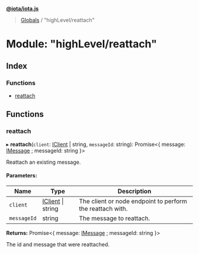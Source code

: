 **[@iota/iota.js](../README.md)**

> [Globals](../README.md) / "highLevel/reattach"

# Module: "highLevel/reattach"

## Index

### Functions

* [reattach](_highlevel_reattach_.md#reattach)

## Functions

### reattach

▸ **reattach**(`client`: [IClient](../interfaces/_models_iclient_.iclient.md) \| string, `messageId`: string): Promise<{ message: [IMessage](../interfaces/_models_imessage_.imessage.md) ; messageId: string  }\>

Reattach an existing message.

#### Parameters:

Name | Type | Description |
------ | ------ | ------ |
`client` | [IClient](../interfaces/_models_iclient_.iclient.md) \| string | The client or node endpoint to perform the reattach with. |
`messageId` | string | The message to reattach. |

**Returns:** Promise<{ message: [IMessage](../interfaces/_models_imessage_.imessage.md) ; messageId: string  }\>

The id and message that were reattached.
